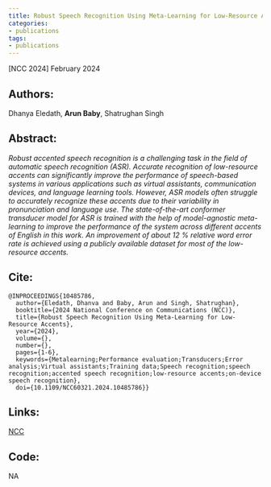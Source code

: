 ```yaml
---
title: Robust Speech Recognition Using Meta-Learning for Low-Resource Accents
categories:
- publications
tags:
- publications
---
```


\[NCC 2024\] February 2024

## Authors: 
Dhanya Eledath, **Arun Baby**, Shatrughan Singh

## Abstract: 
<em>Robust accented speech recognition is a challenging task in the field of automatic speech recognition (ASR). Accurate recognition of low-resource accents can significantly improve the performance of speech-based systems in various applications such as virtual assistants, communication devices, and language learning tools. However, ASR models often struggle to accurately recognize these accents due to their variability in pronunciation and language use. The state-of-the-art conformer transducer model for ASR is trained with the help of model-agnostic meta-learning to improve the performance of the system across different accents of English in this work. An improvement of about 12 % relative word error rate is achieved using a publicly available dataset for most of the low-resource accents.</em>



## Cite:

```
@INPROCEEDINGS{10485786,
  author={Eledath, Dhanva and Baby, Arun and Singh, Shatrughan},
  booktitle={2024 National Conference on Communications (NCC)}, 
  title={Robust Speech Recognition Using Meta-Learning for Low-Resource Accents}, 
  year={2024},
  volume={},
  number={},
  pages={1-6},
  keywords={Metalearning;Performance evaluation;Transducers;Error analysis;Virtual assistants;Training data;Speech recognition;speech recognition;accented speech recognition;low-resource accents;on-device speech recognition},
  doi={10.1109/NCC60321.2024.10485786}}
```

## Links:
[NCC](https://ieeexplore.ieee.org/document/10485786)


## Code:
NA
